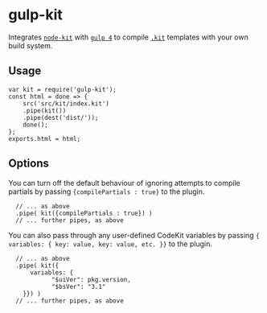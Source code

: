 # gulp-kit

Integrates [`node-kit`](https://github.com/jeremyworboys/node-kit)
with [`gulp 4`](http://gulpjs.com/) to compile
[`.kit`](http://incident57.com/codekit/help.html#kit) templates
with your own build system.

## Usage

    var kit = require('gulp-kit');
    const html = done => {
        src('src/kit/index.kit')
        .pipe(kit())
        .pipe(dest('dist/'));
        done();
    };
    exports.html = html;

## Options

You can turn off the default behaviour of
ignoring attempts to compile partials by
passing `{compilePartials : true}` to the
plugin.

      // ... as above
      .pipe( kit({compilePartials : true}) )
      // ... further pipes, as above

You can also pass through any user-defined CodeKit variables by passing
`{ variables: { key: value, key: value, etc. }}` to the plugin.

      // ... as above
      .pipe( kit({
          variables: {
    			"$uiVer": pkg.version,
    			"$bsVer": "3.1"
    	}}) )
      // ... further pipes, as above
